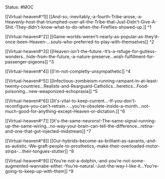 Status: #MOC

[[Virtual-heaven#^1]]
[[And-so,-inevitably,-a-fourth-Tribe-arose,-a-Heavenly-host-that-triumphed-over-all-the-Tribe-that-Just-Didn't-Give-A-Shit.-They-didn't-know-what-to-do-when-the-Fireflies-showed-up.]] ^1

[[Virtual-heaven#^2]] 
[[Game-worlds-weren’t-nearly-as-popular-as-they’d-once-been-Heaven-...souls-who-preferred-to-play-with-themselves]] ^2

[[Virtual-heaven#^3]]
[[Heaven-isn’t-the-future.-It’s-a-refuge-for-gutless-wonders...hide-from-the-future,-a-nature-preserve...wish-fulfillment-for-passenger-pigeons]] ^3

[[Virtual-heaven#^4]]
[[I'm-not-completly-unsympathetic]] ^4

[[Virtual-heaven#^5]]
[[Infectious-zombieism-running-rampant-in-at-least-twenty-countries...Realists-and-Rearguard-Catholics...heretics...Food-poisoning...new-weaponized-echopraxia]] ^5

[[Virtual-heaven#^6]]
[[It's-vital-to-keep-current...-If-you-don't-reconfigure-you-can't-retrain.-...you're-obsolete-inside-a-month...not-much-good-for-anything-except-Heaven-or-dictation.]] ^6

[[Virtual-heaven#^7]]
[[It's-the-same-neurons!-The-same-signal-running-up-the-same-wiring...no-way-your-brain-can-tell-the-difference...retina-and-one-that-got-injected-midstream]] ^7

[[Virtual-heaven#^8]]
[[Our-hybrids-become-as-brilliant-as-savants,-and-as-autistic.-We-graft-people-to-prosthetics,-make-their-overloaded-motor-strips-...their-tongues-stutter]] ^8

[[Virtual-heaven#^9]]
[[You’re-not-a-dolphin,-and-you’re-not-some-augmented-wannabe-either.-You’re-natural.-Just-the-way-I-like-it...You’re-going-to-keep-up-with-them]] ^9